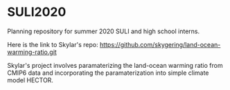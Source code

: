 # SULI2020
Planning repository for summer 2020 SULI and high school interns.

Here is the link to Skylar's repo: https://github.com/skygering/land-ocean-warming-ratio.git

Skylar's project involves paramaterizing the land-ocean warming ratio from CMIP6 data and incorporating the paramaterization into simple climate model HECTOR.
